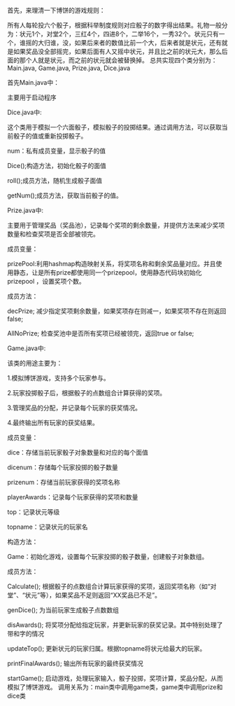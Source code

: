 首先，来理清一下博饼的游戏规则：

所有人每轮投六个骰子，根据科举制度规则对应骰子的数字得出结果。礼物一般分为：状元1个，对堂2个，三红4个，四进8个，二举16个，一秀32个。状元只有一个，谁摇的大归谁，没，如果后来者的数值比前一个大，后来者就是状元，还有就是如果奖品没全部摇完，如果后面有人又摇中状元，并且比之前的状元大，那么后面的那个人就是状元，而之前的状元就会被替换掉。
总共实现四个类分别为：Main.java, Game.java, Prize.java, Dice.java

首先Main.java中：

  主要用于启动程序

Dice.java中:

  这个类用于模拟一个六面骰子，模拟骰子的投掷结果。通过调用方法，可以获取当前骰子的值或重新投掷骰子。
  
  num：私有成员变量，显示骰子的值
  
  Dice();构造方法，初始化骰子的面值
  
  roll();成员方法，随机生成骰子面值
  
  getNum();成员方法，获取当前骰子的值。

Prize.java中:

  主要用于管理奖品（奖品池），记录每个奖项的剩余数量，并提供方法来减少奖项数量和检查奖项是否全部被领完。

  成员变量：
  
  prizePool:利用hashmap构造映射关系，将奖项名称和剩余奖品量对应。并且使用静态，让是所有prize都使用同一个prizepool，使用静态代码块初始化prizepool ，设置奖项个数。
  
  成员方法：
  
  decPrize; 减少指定奖项剩余数量，如果奖项存在则减一，如果奖项不存在则返回false;
  
  AllNoPrize; 检查奖池中是否所有奖项已经被领完，返回true or false;

Game.java中:

  该类的用途主要为：
  
  1.模拟博饼游戏，支持多个玩家参与。
  
  2.玩家投掷骰子后，根据骰子的点数组合计算获得的奖项。
  
  3.管理奖品的分配，并记录每个玩家的获奖情况。
  
  4.最终输出所有玩家的获奖结果。
  
  成员变量：
  
  dice：存储当前玩家骰子对象数量和对应的每个面值
  
  dicenum：存储每个玩家投掷的骰子数量
  
  prizenum：存储当前玩家获得的奖项名称
  
  playerAwards：记录每个玩家获得的奖项和数量
  
  top：记录状元等级
  
  topname：记录状元的玩家名
  
  构造方法：
  
  Game：初始化游戏，设置每个玩家投掷的骰子数量，创建骰子对象数组。
  
  成员方法：
  
  Calculate();	根据骰子的点数组合计算玩家获得的奖项，返回奖项名称（如“对堂”、“状元”等），如果奖品不足则返回“XX奖品已不足”。
  
  genDice();	为当前玩家生成骰子点数数组
  
  disAwards();		将奖项分配给指定玩家，并更新玩家的获奖记录。其中特别处理了带和字的情况
  
  updateTop();		更新状元的玩家归属。根据topname将状元给最大的玩家。
  
  printFinalAwards();	输出所有玩家的最终获奖情况
  
  startGame();		启动游戏，处理玩家输入，骰子投掷，奖项计算，奖品分配，从而模拟了博饼游戏。
  调用关系为：main类中调用game类，game类中调用prize和dice类
